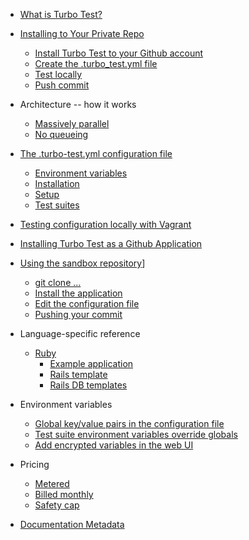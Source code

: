 * [What is Turbo Test?](intro/intr-what-is-turbo-test.md)

* [Installing to Your Private Repo](installing-to-private-repo/ipr-intro.md)
    * [Install Turbo Test to your Github account](installing-to-private-repo/ipr-github-installation.md)
    * [Create the .turbo_test.yml file](installing-to-private-repo/ipr-create-yaml-file.md)
    * [Test locally](installing-to-private-repo/ipr-test-locally.md)
    * [Push commit](installing-to-private-repo/ipr-push-commit.md)

* Architecture -- how it works
    * [Massively parallel](architecture/massively-parallel.md)
    * [No queueing](architecture/no-queueing.md)
    
    
* [The .turbo-test.yml configuration file](config-file/cf-intro.md)
    * [Environment variables](config-file/cf-env-vars-section.md)
    * [Installation](config-file/cf-install-section.md)
    * [Setup](config-file/cf-setup-section.md)
    * [Test suites](config-file/cf-test-suite-section.md)

* [Testing configuration locally with Vagrant](vagrant/vg-testing-configuration-locally.md)

* [Installing Turbo Test as a Github Application](github-app/ga-installation.md)

* [Using the sandbox repository](sandbox/sb-intro.md)]
    * [git clone ...](sandbox/sb-fork-or-clone-it.md)
    * [Install the application](sandbox/sb-install-application.md)
    * [Edit the configuration file](sandbox/sb-edit-config-file.md)
    * [Pushing your commit](sandbox/sb-pushing-your-commit.md)
    
* Language-specific reference
    * [Ruby](lang/lng-ruby.md)
        * [Example application](lang/lng-ruby-example-app.md)
        * [Rails template](lang/lng-ruby-rails-template.md)
        * [Rails DB templates](lang/lng-ruby-rails-db-templates.md)
        
* Environment variables
    * [Global key/value pairs in the configuration file](env-vars/kv-pairs.md)
    * [Test suite environment variables override globals](env-vars/global-ovverrides.md)
    * [Add encrypted variables in the web UI](env-vars/encrypted-variables.md)
    
* Pricing
    * [Metered](pricing/pr-metered.md)
    * [Billed monthly](pricing/pr-billed-monthly.md)
    * [Safety cap](pricing/pr-safety-cap.md)
    

* [Documentation Metadata](documentation-metadata.md)